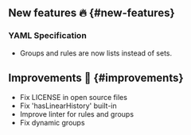 ## New features :fire: {#new-features}

### YAML Specification

- Groups and rules are now lists instead of sets.

## Improvements :rocket: {#improvements}

- Fix LICENSE in open source files
- Fix 'hasLinearHistory' built-in
- Improve linter for rules and groups
- Fix dynamic groups
